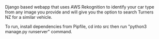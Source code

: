 Django based webapp that uses AWS Rekognition to identify your car type from any image you provide and will give you the option to search Turners NZ for a similar vehicle.

To run, install dependencies from Pipfile, cd into src then run "python3 manage.py runserver" command.